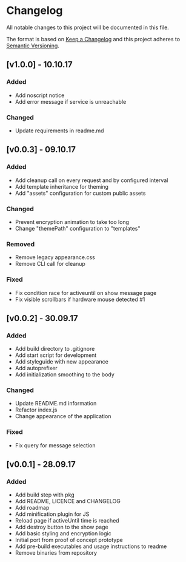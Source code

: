 # Changelog
All notable changes to this project will be documented in this file.

The format is based on [Keep a Changelog](http://keepachangelog.com/en/1.0.0/)
and this project adheres to [Semantic Versioning](http://semver.org/spec/v2.0.0.html).

## [v1.0.0] - 10.10.17
### Added
- Add noscript notice
- Add error message if service is unreachable

### Changed
- Update requirements in readme.md

## [v0.0.3] - 09.10.17
### Added
- Add cleanup call on every request and by configured interval
- Add template inheritance for theming
- Add "assets" configuration for custom public assets

### Changed
- Prevent encryption animation to take too long
- Change "themePath" configuration to "templates"

### Removed
- Remove legacy appearance.css
- Remove CLI call for cleanup

### Fixed
- Fix condition race for activeuntil on show message page
- Fix visible scrollbars if hardware mouse detected #1

## [v0.0.2] - 30.09.17
### Added
- Add build directory to .gitignore
- Add start script for development
- Add styleguide with new appearance
- Add autoprefixer
- Add initialization smoothing to the body

### Changed
- Update README.md information
- Refactor index.js
- Change appearance of the application

### Fixed
- Fix query for message selection

## [v0.0.1] - 28.09.17
### Added
- Add build step with pkg
- Add README, LICENCE and CHANGELOG
- Add roadmap
- Add minification plugin for JS
- Reload page if activeUntil time is reached
- Add destroy button to the show page
- Add basic styling and encryption logic
- Initial port from proof of concept prototype
- Add pre-build executables and usage instructions to readme
- Remove binaries from repository
